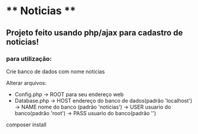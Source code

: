 # ** Noticias **
 
## Projeto feito usando php/ajax para cadastro de noticias!

### para utilização:

Crie banco de dados com nome noticias

Alterar arquivos:
* Config.php -> ROOT para seu endereço web
* Database.php  -> HOST endereço do banco de dados(padrão 'localhost')
                -> NAME nome do banco (padrão 'noticias')
                -> USER usuario do banco(padrão 'root')
                -> PASS usuario do banco(padrão '')

composer install

